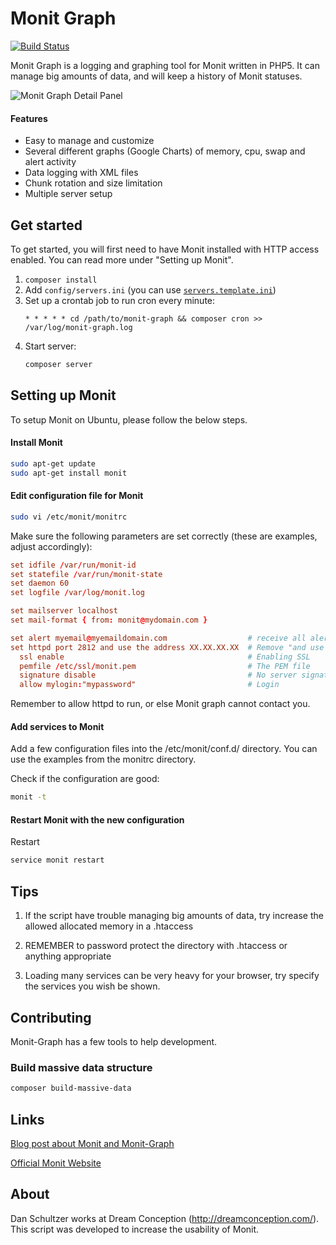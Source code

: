# Monit Graph

[![Build Status](https://travis-ci.org/danschultzer/monit-graph.svg?branch=master)](https://travis-ci.org/danschultzer/monit-graph)

Monit Graph is a logging and graphing tool for Monit written in PHP5. It can manage big amounts of data, and will keep a history of Monit statuses.

![Monit Graph Detail Panel](https://dreamconception.com/images/2012/06/monit-graph-detail1.png)

#### Features

* Easy to manage and customize
* Several different graphs (Google Charts) of memory, cpu, swap and alert activity
* Data logging with XML files
* Chunk rotation and size limitation
* Multiple server setup

## Get started

To get started, you will first need to have Monit installed with HTTP access enabled. You can read more under "Setting up Monit".

1. `composer install`
2. Add `config/servers.ini` (you can use [`servers.template.ini`](config/servers.template.ini))
3. Set up a crontab job to run cron every minute:
   ```cron
   * * * * * cd /path/to/monit-graph && composer cron >> /var/log/monit-graph.log
   ```
4. Start server:
   ```bash
   composer server
   ```

## Setting up Monit

To setup Monit on Ubuntu, please follow the below steps.

#### Install Monit

```bash
sudo apt-get update
sudo apt-get install monit
```

#### Edit configuration file for Monit

```bash
sudo vi /etc/monit/monitrc
```

Make sure the following parameters are set correctly (these are examples, adjust accordingly):

```conf
set idfile /var/run/monit-id
set statefile /var/run/monit-state
set daemon 60
set logfile /var/log/monit.log

set mailserver localhost
set mail-format { from: monit@mydomain.com }

set alert myemail@myemaildomain.com	                 # receive all alerts
set httpd port 2812 and use the address XX.XX.XX.XX  # Remove "and use the address XX.XX.XX.XX", if not bind to specific IP
  ssl enable                                         # Enabling SSL
  pemfile /etc/ssl/monit.pem                         # The PEM file
  signature disable                                  # No server signature to send
  allow mylogin:"mypassword"                         # Login
```

Remember to allow httpd to run, or else Monit graph cannot contact you.

#### Add services to Monit

Add a few configuration files into the /etc/monit/conf.d/ directory. You can use the examples from the monitrc directory.

Check if the configuration are good:

```bash
monit -t
```

#### Restart Monit with the new configuration

Restart

```bash
service monit restart
```

## Tips

1. If the script have trouble managing big amounts of data, try increase the allowed allocated memory in a .htaccess

2. REMEMBER to password protect the directory with .htaccess or anything appropriate

3. Loading many services can be very heavy for your browser, try specify the services you wish be shown.

## Contributing

Monit-Graph has a few tools to help development.

### Build massive data structure

```bash
composer build-massive-data
```

## Links
[Blog post about Monit and Monit-Graph](https://dreamconception.com/tech/tools/measure-your-server-performance-with-monit-and-monit-graph/)

[Official Monit Website](http://mmonit.com/monit/)

## About
Dan Schultzer works at Dream Conception (http://dreamconception.com/). This script was developed to increase the usability of Monit.
